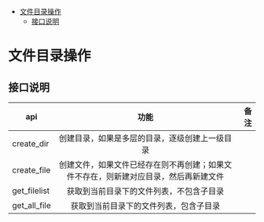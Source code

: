 <!-- TOC -->

- [文件目录操作](#文件目录操作)
    - [接口说明](#接口说明)

<!-- /TOC -->


# 文件目录操作
## 接口说明
|     api      |                                         功能                                         | 备注 |
| ------------ | :----------------------------------------------------------------------------------: | ---: |
| create_dir   |                    创建目录，如果是多层的目录，逐级创建上一级目录                    |      |
| create_file  | 创建文件，如果文件已经存在则不再创建；如果文件不存在，则新建对应目录，然后再新建文件 |      |
| get_filelist |                       获取到当前目录下的文件列表，不包含子目录                       |      |
| get_all_file |                        获取到当前目录下的文件列表，包含子目录                        |      |